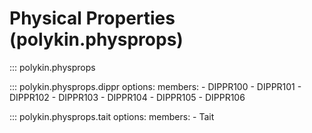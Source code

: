 # Physical Properties (polykin.physprops)

::: polykin.physprops

::: polykin.physprops.dippr
    options:
        members:
            - DIPPR100
            - DIPPR101
            - DIPPR102
            - DIPPR103
            - DIPPR104
            - DIPPR105
            - DIPPR106

::: polykin.physprops.tait
    options:
        members:
            - Tait

